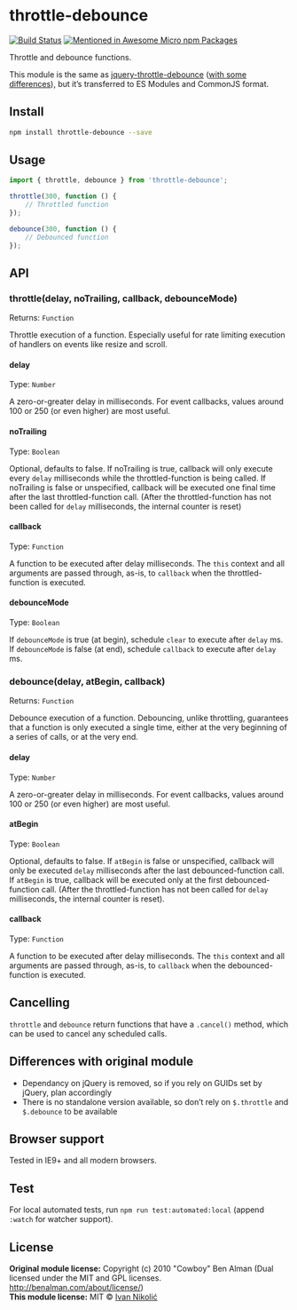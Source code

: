 # throttle-debounce

[![Build Status][ci-img]][ci] [![Mentioned in Awesome Micro npm Packages][awesome-img]][awesome]

Throttle and debounce functions.

This module is the same as [jquery-throttle-debounce][jquery-throttle-debounce] ([with some differences](#differences-with-original-module)), but it’s transferred to ES Modules and CommonJS format.

## Install

```sh
npm install throttle-debounce --save
```

## Usage

```js
import { throttle, debounce } from 'throttle-debounce';

throttle(300, function () {
	// Throttled function
});

debounce(300, function () {
	// Debounced function
});
```

## API

### throttle(delay, noTrailing, callback, debounceMode)

Returns: `Function`

Throttle execution of a function. Especially useful for rate limiting execution of handlers on events like resize and scroll.

#### delay

Type: `Number`

A zero-or-greater delay in milliseconds. For event callbacks, values around 100 or 250 (or even higher) are most useful.

#### noTrailing

Type: `Boolean`

Optional, defaults to false. If noTrailing is true, callback will only execute every `delay` milliseconds while the throttled-function is being called. If noTrailing is false or unspecified, callback will be executed one final time after the last throttled-function call. (After the throttled-function has not been called for `delay` milliseconds, the internal counter is reset)

#### callback

Type: `Function`

A function to be executed after delay milliseconds. The `this` context and all arguments are passed through, as-is, to `callback` when the throttled-function is executed.

#### debounceMode

Type: `Boolean`

If `debounceMode` is true (at begin), schedule `clear` to execute after `delay` ms. If `debounceMode` is false (at end), schedule `callback` to execute after `delay` ms.

### debounce(delay, atBegin, callback)

Returns: `Function`

Debounce execution of a function. Debouncing, unlike throttling, guarantees that a function is only executed a single time, either at the very beginning of a series of calls, or at the very end.

#### delay

Type: `Number`

A zero-or-greater delay in milliseconds. For event callbacks, values around 100 or 250 (or even higher) are most useful.

#### atBegin

Type: `Boolean`

Optional, defaults to false. If `atBegin` is false or unspecified, callback will only be executed `delay` milliseconds after the last debounced-function call. If `atBegin` is true, callback will be executed only at the first debounced-function call. (After the throttled-function has not been called for `delay` milliseconds, the internal counter is reset).

#### callback

Type: `Function`

A function to be executed after delay milliseconds. The `this` context and all arguments are passed through, as-is, to `callback` when the debounced-function is executed.

## Cancelling

`throttle` and `debounce` return functions that have a `.cancel()` method, which can be used to cancel any scheduled calls.

## Differences with original module

* Dependancy on jQuery is removed, so if you rely on GUIDs set by jQuery, plan accordingly
* There is no standalone version available, so don’t rely on `$.throttle` and `$.debounce` to be available

## Browser support

Tested in IE9+ and all modern browsers.

## Test

For local automated tests, run `npm run test:automated:local` (append `:watch` for watcher support).

## License

**Original module license:** Copyright (c) 2010 "Cowboy" Ben Alman (Dual licensed under the MIT and GPL licenses. http://benalman.com/about/license/)  
**This module license:** MIT © [Ivan Nikolić](http://ivannikolic.com)

[ci]: https://travis-ci.org/niksy/throttle-debounce
[ci-img]: https://travis-ci.org/niksy/throttle-debounce.svg?branch=master
[awesome]: https://github.com/parro-it/awesome-micro-npm-packages
[awesome-img]: https://awesome.re/mentioned-badge.svg
[jquery-throttle-debounce]: https://github.com/cowboy/jquery-throttle-debounce
